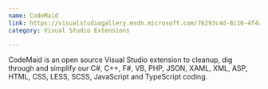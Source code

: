 ```yaml
---
name: CodeMaid
link: https://visualstudiogallery.msdn.microsoft.com/76293c4d-8c16-4f4a-aee6-21f83a571496/
category: Visual Studio Extensions

---
```


CodeMaid is an open source Visual Studio extension to cleanup, dig through and simplify our C#, C++, F#, VB, PHP, JSON, XAML, XML, ASP, HTML, CSS, LESS, SCSS, JavaScript and TypeScript coding.

